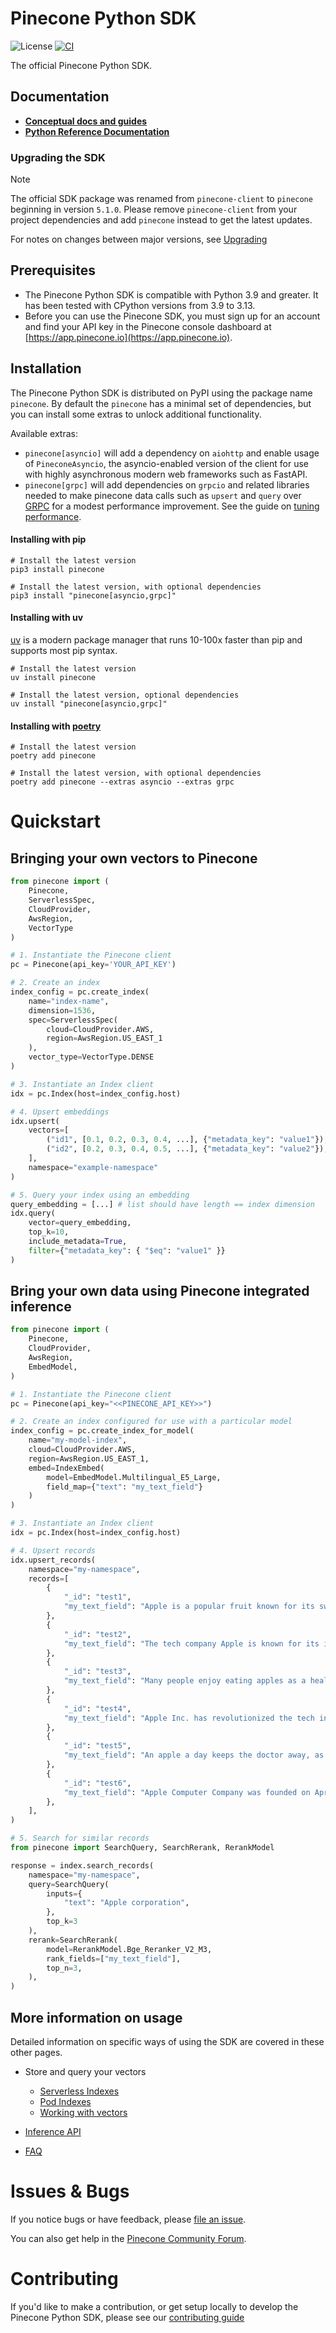 # Pinecone Python SDK
![License](https://img.shields.io/github/license/pinecone-io/pinecone-python-client?color=orange) [![CI](https://github.com/pinecone-io/pinecone-python-client/actions/workflows/pr.yaml/badge.svg)](https://github.com/pinecone-io/pinecone-python-client/actions/workflows/pr.yaml)

The official Pinecone Python SDK.

## Documentation

- [**Conceptual docs and guides**](https://docs.pinecone.io)
- [**Python Reference Documentation**](https://sdk.pinecone.io/python/index.html)

### Upgrading the SDK

> [!NOTE]
> The official SDK package was renamed from `pinecone-client` to `pinecone` beginning in version `5.1.0`.
> Please remove `pinecone-client` from your project dependencies and add `pinecone` instead to get
> the latest updates.

For notes on changes between major versions, see [Upgrading](./docs/upgrading.md)

## Prerequisites

- The Pinecone Python SDK is compatible with Python 3.9 and greater. It has been tested with CPython versions from 3.9 to 3.13.
- Before you can use the Pinecone SDK, you must sign up for an account and find your API key in the Pinecone console dashboard at [https://app.pinecone.io](https://app.pinecone.io).

## Installation

The Pinecone Python SDK is distributed on PyPI using the package name `pinecone`. By default the `pinecone` has a minimal set of dependencies, but you can install some extras to unlock additional functionality.

Available extras:

- `pinecone[asyncio]` will add a dependency on `aiohttp` and enable usage of `PineconeAsyncio`, the asyncio-enabled version of the client for use with highly asynchronous modern web frameworks such as FastAPI.
- `pinecone[grpc]` will add dependencies on `grpcio` and related libraries needed to make pinecone data calls such as `upsert` and `query` over [GRPC](https://grpc.io/) for a modest performance improvement. See the guide on [tuning performance](https://docs.pinecone.io/docs/performance-tuning).

#### Installing with pip

```shell
# Install the latest version
pip3 install pinecone

# Install the latest version, with optional dependencies
pip3 install "pinecone[asyncio,grpc]"
```

#### Installing with uv

[uv](https://docs.astral.sh/uv/) is a modern package manager that runs 10-100x faster than pip and supports most pip syntax.

```shell
# Install the latest version
uv install pinecone

# Install the latest version, optional dependencies
uv install "pinecone[asyncio,grpc]"
```

#### Installing with [poetry](https://python-poetry.org/)

```shell
# Install the latest version
poetry add pinecone

# Install the latest version, with optional dependencies
poetry add pinecone --extras asyncio --extras grpc
```

# Quickstart

## Bringing your own vectors to Pinecone

```python
from pinecone import (
    Pinecone,
    ServerlessSpec,
    CloudProvider,
    AwsRegion,
    VectorType
)

# 1. Instantiate the Pinecone client
pc = Pinecone(api_key='YOUR_API_KEY')

# 2. Create an index
index_config = pc.create_index(
    name="index-name",
    dimension=1536,
    spec=ServerlessSpec(
        cloud=CloudProvider.AWS,
        region=AwsRegion.US_EAST_1
    ),
    vector_type=VectorType.DENSE
)

# 3. Instantiate an Index client
idx = pc.Index(host=index_config.host)

# 4. Upsert embeddings
idx.upsert(
    vectors=[
        ("id1", [0.1, 0.2, 0.3, 0.4, ...], {"metadata_key": "value1"}),
        ("id2", [0.2, 0.3, 0.4, 0.5, ...], {"metadata_key": "value2"}),
    ],
    namespace="example-namespace"
)

# 5. Query your index using an embedding
query_embedding = [...] # list should have length == index dimension
idx.query(
    vector=query_embedding,
    top_k=10,
    include_metadata=True,
    filter={"metadata_key": { "$eq": "value1" }}
)
```

## Bring your own data using Pinecone integrated inference

```python
from pinecone import (
    Pinecone,
    CloudProvider,
    AwsRegion,
    EmbedModel,
)

# 1. Instantiate the Pinecone client
pc = Pinecone(api_key="<<PINECONE_API_KEY>>")

# 2. Create an index configured for use with a particular model
index_config = pc.create_index_for_model(
    name="my-model-index",
    cloud=CloudProvider.AWS,
    region=AwsRegion.US_EAST_1,
    embed=IndexEmbed(
        model=EmbedModel.Multilingual_E5_Large,
        field_map={"text": "my_text_field"}
    )
)

# 3. Instantiate an Index client
idx = pc.Index(host=index_config.host)

# 4. Upsert records
idx.upsert_records(
    namespace="my-namespace",
    records=[
        {
            "_id": "test1",
            "my_text_field": "Apple is a popular fruit known for its sweetness and crisp texture.",
        },
        {
            "_id": "test2",
            "my_text_field": "The tech company Apple is known for its innovative products like the iPhone.",
        },
        {
            "_id": "test3",
            "my_text_field": "Many people enjoy eating apples as a healthy snack.",
        },
        {
            "_id": "test4",
            "my_text_field": "Apple Inc. has revolutionized the tech industry with its sleek designs and user-friendly interfaces.",
        },
        {
            "_id": "test5",
            "my_text_field": "An apple a day keeps the doctor away, as the saying goes.",
        },
        {
            "_id": "test6",
            "my_text_field": "Apple Computer Company was founded on April 1, 1976, by Steve Jobs, Steve Wozniak, and Ronald Wayne as a partnership.",
        },
    ],
)

# 5. Search for similar records
from pinecone import SearchQuery, SearchRerank, RerankModel

response = index.search_records(
    namespace="my-namespace",
    query=SearchQuery(
        inputs={
            "text": "Apple corporation",
        },
        top_k=3
    ),
    rerank=SearchRerank(
        model=RerankModel.Bge_Reranker_V2_M3,
        rank_fields=["my_text_field"],
        top_n=3,
    ),
)
```

## More information on usage

Detailed information on specific ways of using the SDK are covered in these other pages.

- Store and query your vectors
  - [Serverless Indexes](./docs/db_control/serverless-indexes.md)
  - [Pod Indexes](./docs/db_control/pod-indexes.md)
  - [Working with vectors](./docs/db_data/index-usage-byov.md)

- [Inference API](./docs/inference-api.md)
- [FAQ](./docs/faq.md)


# Issues & Bugs

If you notice bugs or have feedback, please [file an issue](https://github.com/pinecone-io/pinecone-python-client/issues).

You can also get help in the [Pinecone Community Forum](https://community.pinecone.io/).

# Contributing

If you'd like to make a contribution, or get setup locally to develop the Pinecone Python SDK, please see our [contributing guide](https://github.com/pinecone-io/pinecone-python-client/blob/main/CONTRIBUTING.md)
